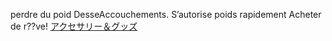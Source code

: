 perdre du poid DesseAccouchements. S’autorise poids rapidement Acheter de r??ve!
 <a href="http://www.eltratec.com/japanonline.asp?cheap=products-c291.html" title="アクセサリー＆グッズ">アクセサリー＆グッズ</a>